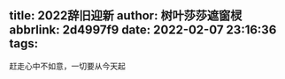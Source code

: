 title: 2022辞旧迎新
author: 树叶莎莎遮窗棂
abbrlink: 2d4997f9
date: 2022-02-07 23:16:36
tags:
---

赶走心中不如意，一切要从今天起

